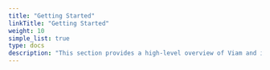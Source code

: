 ```yaml
---
title: "Getting Started"
linkTitle: "Getting Started"
weight: 10
simple_list: true
type: docs
description: "This section provides a high-level overview of Viam and includes clear instructions on how to get started."
---
```

